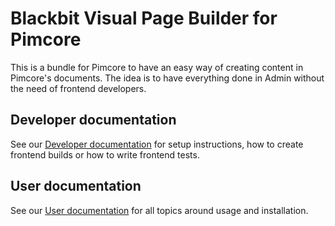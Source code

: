 # Blackbit Visual Page Builder for Pimcore
This is a bundle for Pimcore to have an easy way of creating content in Pimcore's documents.
The idea is to have everything done in Admin without the need of frontend developers.

## Developer documentation
See our [Developer documentation](docs/README-dev.md) for setup instructions, how to create frontend builds or how to write frontend tests.

## User documentation
See our [User documentation](docs/README-user.md) for all topics around usage and installation.
